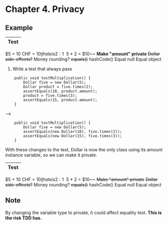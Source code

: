 # Chapter 4. Privacy

## Example

| Test |
| ----------- |
$5 + 10 CHF = $10 if rate is 2:1
~~$5 * 2 = $10~~
**Make "amount" private**
~~Dollar side-effects?~~
Money rounding?
~~equals()~~
hashCode()
Equal null
Equal object

1. Write a test that always pass
```
    public void testMultiplication() {
        Dollar five = new Dollar(5);
        Dollar product = five.times(2);
        assertEquals(10, product.amount);
        product = five.times(3);
        assertEquals(15, product.amount);
    }
```
-->
```
    public void testMultiplication() {
        Dollar five = new Dollar(5);
        assertEquals(new Dollar(10), five.times(2));
        assertEquals(new Dollar(15), five.times(3));
    }
```
With these changes to the test, Dollar is now the only class using its amount instance variable, so we can make it private.

| Test |
| ----------- |
$5 + 10 CHF = $10 if rate is 2:1
~~$5 * 2 = $10~~
~~Make "amount" private~~
~~Dollar side-effects?~~
Money rounding?
~~equals()~~
hashCode()
Equal null
Equal object

## Note

By changing the variable type to private, it could affect equality test. **This is the risk TDD has.**